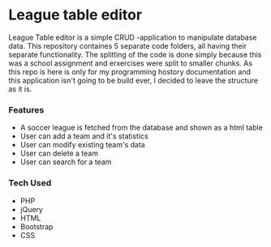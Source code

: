 # League table editor

League Table editor is a simple CRUD -application to manipulate database data. This repository containes 5 separate code folders, all having their separate functionality. The splitting of the code is done simply because this was a school assignment and erxercises were split to smaller chunks. As this repo is here is only for my programming hostory documentation and this application isn't going to be build ever, I decided to leave the structure as it is.


### Features

* A soccer league is fetched from the database and shown as a html table
* User can add a team and it's statistics
* User can modify existing team's data
* User can delete a team
* User can search for a team


### Tech Used

* PHP
* jQuery
* HTML
* Bootstrap
* CSS

